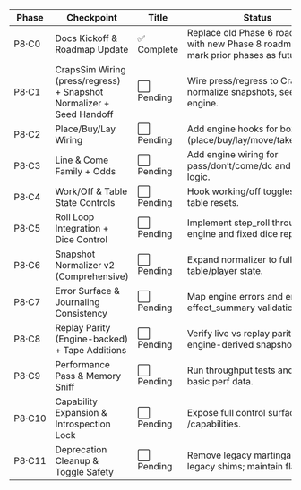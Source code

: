 | Phase | Checkpoint | Title | Status | Summary |
|-------|-------------|-------|---------|----------|
| P8·C0 | Docs Kickoff & Roadmap Update | ✅ Complete | Replace old Phase 6 roadmap with new Phase 8 roadmap and mark prior phases as future. |
| P8·C1 | CrapsSim Wiring (press/regress) + Snapshot Normalizer + Seed Handoff | ⬜ Pending | Wire press/regress to CrapsSim, normalize snapshots, seed engine. |
| P8·C2 | Place/Buy/Lay Wiring | ⬜ Pending | Add engine hooks for box bets (place/buy/lay/move/take_down). |
| P8·C3 | Line & Come Family + Odds | ⬜ Pending | Add engine wiring for pass/don’t/come/dc and odds logic. |
| P8·C4 | Work/Off & Table State Controls | ⬜ Pending | Hook working/off toggles and table resets. |
| P8·C5 | Roll Loop Integration + Dice Control | ⬜ Pending | Implement step_roll through engine and fixed dice replay. |
| P8·C6 | Snapshot Normalizer v2 (Comprehensive) | ⬜ Pending | Expand normalizer to full table/player state. |
| P8·C7 | Error Surface & Journaling Consistency | ⬜ Pending | Map engine errors and enforce effect_summary validation. |
| P8·C8 | Replay Parity (Engine-backed) + Tape Additions | ⬜ Pending | Verify live vs replay parity using engine-derived snapshots. |
| P8·C9 | Performance Pass & Memory Sniff | ⬜ Pending | Run throughput tests and collect basic perf data. |
| P8·C10 | Capability Expansion & Introspection Lock | ⬜ Pending | Expose full control surface via /capabilities. |
| P8·C11 | Deprecation Cleanup & Toggle Safety | ⬜ Pending | Remove legacy martingale and legacy shims; maintain flags. |
